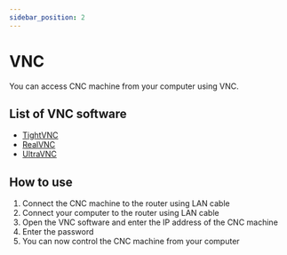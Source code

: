```yaml
---
sidebar_position: 2
---
```


# VNC
You can access CNC machine from your computer using VNC.

## List of VNC software
- [TightVNC](https://www.tightvnc.com/)
- [RealVNC](https://www.realvnc.com/)
- [UltraVNC](https://www.uvnc.com/)

## How to use
1. Connect the CNC machine to the router using LAN cable
2. Connect your computer to the router using LAN cable
3. Open the VNC software and enter the IP address of the CNC machine
4. Enter the password
5. You can now control the CNC machine from your computer